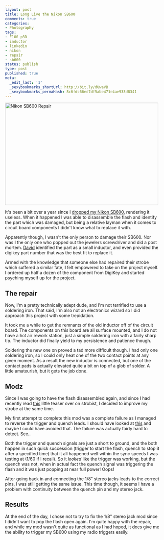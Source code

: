 ```yaml
---
layout: post
title: Long Live the Nikon SB600
comments: true
categories:
- Photography
tags:
- F100 p3D
- inductor
- linkedin
- nikon
- repair
- sb600
status: publish
type: post
published: true
meta:
  _edit_last: '1'
  _sexybookmarks_shortUrl: http://bit.ly/dUwaVB
  _sexybookmarks_permaHash: 8c6fdc66ed7df5abe471e4ae933d8341
---
```

<img src="http://farm6.static.flickr.com/5121/5198512555_a35bc75da3.jpg" width="500" height="334" alt="Nikon SB600 Repair" class="aligncenter" />

It's been a bit over a year since I <a href="http://www.nslms.com/2009/09/07/like-a-flash-in-the-pan/">dropped my Nikon SB600</a>, rendering it useless.  When it happened I was able to disassemble the flash and identify the part which was damaged, but being a relative layman when it comes to circuit board components I didn't know what to replace it with.

Apparently though, I wasn't the only person to damage their SB600.  Nor was I the only one who popped out the jewelers screwdriver and did a post mortem.  <a href="http://www.nslms.com/2009/09/07/like-a-flash-in-the-pan/#comment-963">David</a> identified the part as a small inductor, and even provided the digikey part number that was the best fit to replace it.
<!--more-->

Armed with the knowledge that someone else had repaired their strobe which suffered a similar fate, I felt empowered to take on the project myself.  I ordered up half a dozen of the component from DigiKey and started psyching myself up for the project.

<h2>The repair</h2>
Now, I'm a pretty technically adept dude, and I'm not terrified to use a soldering iron.  That said, I'm also not an electronics wizard so I did approach this project with some trepidation.

It took me a while to get the remnants of the old inductor off of the circuit board.  The components on this board are all surface mounted, and I do not have a hot air rework station, just a simple soldering iron with a fairly sharp tip.  The inductor did finally yield to my persistence and patience though.

Soldering the new one on proved a tad more difficult though.  I had only one soldering iron, so I could only heat one of the two contact points at any given moment.  As a result the new inductor is connected, but one of the contact pads is actually elevated quite a bit on top of a glob of solder.  A little amateurish, but it gets the job done. 

<h2>Modz</h2>
Since I was going to have the flash disassembled again, and since I had recently read <a href="http://strobist.blogspot.com/2010/11/stereo-sweetener-for-18-sync-mod.html">this</a> little teaser over on strobist, I decided to improve my strobe at the same time.

My first attempt to complete this mod was a complete failure as I managed to reverse the trigger and quench leads.  I should have looked at <a href="http://www.flickr.com/photos/22880734@N03/3956975788/">this</a> and maybe I could have avoided that.  The failure was actually fairly hard to detect.  See..

Both the trigger and quench signals are just a short to ground, and the both happen in such quick succession (trigger to start the flash, quench to stop it after a specified time) that it all happened well within the sync speeds I was testing at (1/60 if I recall).  So it <em>looked</em> like the trigger was working, but the quench was not, when in actual fact the quench signal was triggering the flash and it was just popping at near full power! Oops!

After going back in and connecting the 1/8" stereo jacks leads to the correct pins, I was still getting the same issue.  This time though, it seems I have a problem with continuity between the quench pin and my stereo jack.

<h2>Results</h2>
At the end of the day, I chose not to try to fix the 1/8" stereo jack mod since I didn't want to pop the flash open again.  I'm quite happy with the repair, and while my mod wasn't quite as functional as I had hoped, it does give me the ability to trigger my SB600 using my radio triggers easily.
